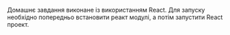  Домашнє завдання виконане із використанням React. Для запуску необхідно попередньо встановити реакт модулі, а потім запустити React проект.
